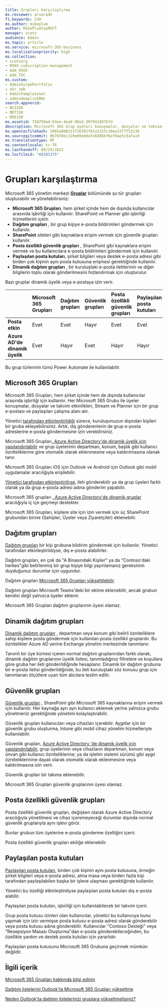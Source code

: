 ```yaml
---
title: Grupları karşılaştırma
ms.reviewer: arvaradh
f1.keywords: CSH
ms.author: mikeplum
author: MikePlumleyMSFT
manager: scotv
audience: Admin
ms.topic: article
ms.service: microsoft-365-business
ms.localizationpriority: high
ms.collection:
- scotvorg
- M365-subscription-management
- Adm_O365
- Adm_TOC
ms.custom:
- AdminSurgePortfolio
- okr_smb
- AdminTemplateSet
- admindeeplinkMAC
search.appverid:
- BCS160
- MET150
- MOE150
ms.assetid: 758759ad-63ee-4ea9-90a3-39f941897b7d
description: Microsoft 365 Grup üyeleri konuşmalar, dosyalar ve takvim etkinlikleri, Stream ve Planner için bir grup e-postası ve paylaşılan çalışma alanı alır.
ms.openlocfilehash: 1065a9d8321f16391f01a2153c18ea11f7f52136
ms.sourcegitcommit: 0b7070ec119e00e0dafe030bbfbef0ae5c9afa19
ms.translationtype: MT
ms.contentlocale: tr-TR
ms.lasthandoff: 09/29/2022
ms.locfileid: "68191375"
---
```

# <a name="compare-groups"></a>Grupları karşılaştırma

Microsoft 365 yönetim merkezi <a href="https://go.microsoft.com/fwlink/p/?linkid=2052855" target="_blank">**Gruplar**</a> bölümünde şu tür grupları oluşturabilir ve yönetebilirsiniz: 

- **Microsoft 365 Grupları**, hem şirket içinde hem de dışında kullanıcılar arasında işbirliği için kullanılır. SharePoint ve Planner gibi işbirliği hizmetlerini içerir.
- **Dağıtım grupları** , bir grup kişiye e-posta bildirimleri göndermek için kullanılır.
- **SharePoint** siteleri gibi kaynaklara erişim vermek için güvenlik grupları kullanılır.
- **Posta özellikli güvenlik grupları** , SharePoint gibi kaynaklara erişim vermek ve bu kullanıcılara e-posta bildirimleri göndermek için kullanılır.
- **Paylaşılan posta kutuları**, şirket bilgileri veya destek e-posta adresi gibi birden çok kişinin aynı posta kutusuna erişmesi gerektiğinde kullanılır.
- **Dinamik dağıtım grupları** , bir kuruluştaki e-posta iletilerinin ve diğer bilgilerin toplu olarak gönderilmesini hızlandırmak için oluşturulur.

Bazı gruplar dinamik üyelik veya e-postaya izin verir.

||Microsoft 365 Grupları|Dağıtım grupları|Güvenlik grupları|Posta özellikli güvenlik grupları|Paylaşılan posta kutuları|Dinamik dağıtım grupları|
|:----|:----|:----|:----|:----|:----|:----|
|**Posta etkin**|Evet|Evet|Hayır|Evet|Evet|Evet|
|**Azure AD'de dinamik üyelik**|Evet|Hayır|Evet|Hayır|Hayır|Hayır|

Bu grup türlerinin tümü Power Automate ile kullanılabilir.

## <a name="microsoft-365-groups"></a>Microsoft 365 Grupları

Microsoft 365 Grupları, hem şirket içinde hem de dışında kullanıcılar arasında işbirliği için kullanılır. Her Microsoft 365 Grubu ile üyeler konuşmalar, dosyalar ve takvim etkinlikleri, Stream ve Planner için bir grup e-postası ve paylaşılan çalışma alanı alır.

Yönetici [tarafından etkinleştirildiği](manage-guest-access-in-groups.md) sürece, kuruluşunuzun dışından kişileri bir gruba ekleyebilirsiniz. Artık, dış gönderenlerin de grup e-posta adreslerine e-posta göndermesine izin verebilirsiniz.

Microsoft 365 Grupları[, Azure Active Directory'de dinamik üyelik için yapılandırılabilir](/azure/active-directory/users-groups-roles/groups-change-type) ve grup üyelerinin departman, konum, başlık gibi kullanıcı özniteliklerine göre otomatik olarak eklenmesine veya kaldırılmasına olanak tanır.

Microsoft 365 Grupları iOS için Outlook ve Android için Outlook gibi mobil uygulamalar aracılığıyla erişilebilir.

[Yönetici tarafından etkinleştirilirse](../../solutions/allow-members-to-send-as-or-send-on-behalf-of-group.md), ileti gönderebilir ya da grup üyeleri farklı olarak ya da grup e-posta adresi adına gönderim yapabilir. 

Microsoft 365 grupları [, Azure Active Directory'de dinamik gruplar](/azure/active-directory/enterprise-users/groups-dynamic-rule-member-of) aracılığıyla iç içe geçmeyi destekler.

Microsoft 365 Grupları, kişilere site için izin vermek için üç SharePoint grubundan birine (Sahipler, Üyeler veya Ziyaretçiler) eklenebilir.

## <a name="distribution-groups"></a>Dağıtım grupları

[Dağıtım grupları](/exchange/recipients-in-exchange-online/manage-distribution-groups/manage-distribution-groups) bir kişi grubuna bildirim göndermek için kullanılır. Yönetici tarafından etkinleştirildiyse, dış e-posta alabilirler.

Dağıtım grupları, en çok da "A Binasındaki Kişiler" ya da "Contoso'daki herkes"gibi belirlenmiş bir grup kişiye bilgi yayınlamanız gereksinim duyduğunuz durumlar için uygundur.

Dağıtım grupları [Microsoft 365 Grupları yükseltilebilir](../manage/upgrade-distribution-lists.md).

Dağıtım grupları Microsoft Teams'deki bir ekime eklenebilir, ancak grubun kendisi değil yalnızca üyeler eklenir.

Microsoft 365 Grupları dağıtım gruplarının üyesi olamaz.

## <a name="dynamic-distribution-groups"></a>Dinamik dağıtım grupları 

[Dinamik dağıtım grupları](/exchange/recipients-in-exchange-online/manage-dynamic-distribution-groups/manage-dynamic-distribution-groups) , departman veya konum gibi belirli özniteliklere sahip kişilere posta göndermek için kullanılan posta özellikli gruplardır. Bu öznitelikler Azure AD yerine Exchange yönetim merkezinde tanımlanır.

Tanımlı bir üye kümesi içeren normal dağıtım gruplarından farklı olarak, dinamik dağıtım gruplarının üyelik listesi, tanımladığınız filtrelere ve koşullara göre gruba her ileti gönderildiğinde hesaplanır. Dinamik bir dağıtım grubuna bir e-posta iletisi gönderildiğinde, bu ileti kuruluştaki söz konusu grup için tanımlanan ölçütlere uyan tüm alıcılara teslim edilir.

## <a name="security-groups"></a>Güvenlik grupları

[Güvenlik grupları](../email/create-edit-or-delete-a-security-group.md) , SharePoint gibi Microsoft 365 kaynaklarına erişim vermek için kullanılır. Her kaynağa ayrı ayrı kullanıcı eklemek yerine yalnızca grubu yönetmeniz gerektiğinde yönetimi kolaylaştırabilir.

Güvenlik grupları kullanıcıları veya cihazları içerebilir. Aygıtlar için bir güvenlik grubu oluşturma, Intune gibi mobil cihaz yönetim hizmetleriyle kullanılabilir.

Güvenlik grupları, [Azure Active Directory 'de dinamik üyelik için yapılandırılabilir](/azure/active-directory/users-groups-roles/groups-change-type), grup üyelerinin veya cihazların departman, konum veya ünvan gibi kullanıcı özniteliklerine; ya da işletim sistemi sürümü gibi aygıt özniteliklerinine dayalı olarak otomatik olarak eklenmesine veya kaldırılmasına izin verir.

Güvenlik grupları bir takıma eklenebilir.

Microsoft 365 Grupları güvenlik gruplarının üyesi olamaz.

## <a name="mail-enabled-security-groups"></a>Posta özellikli güvenlik grupları

Posta özellikli güvenlik grupları, değişken olarak Azure Active Directory aracılığıyla yönetilmesi ve cihaz içeremeyeceği durumlar dışında normal güvenlik gruplarıyla aynı işlevi görür.

Bunlar grubun tüm üyelerine e-posta gönderme özelliğini içerir.

Posta özellikli güvenlik grupları ekiliğe eklenebilir.

## <a name="shared-mailboxes"></a>Paylaşılan posta kutuları

[Paylaşılan posta kutuları](../email/create-a-shared-mailbox.md), birden çok kişinin aynı posta kutusuna, örneğin şirket bilgileri veya e-posta adresi, alma masa veya birden fazla kişi tarafından paylaşılabilen başka bir işleve ulaşması gerektiğinde kullanılır.

Yönetici bu özelliği etkinleştirdiyse paylaşılan posta kutuları dış e-posta alabilir.

Paylaşılan posta kutuları, işbirliği için kullanılabilecek bir takvim içerir.

Grup posta kutusu izinleri olan kullanıcılar, yönetici bu kullanıcıya bunu yapmak için izin vermişse posta kutusu e-posta adresi olarak gönderebilir veya posta kutusu adına gönderebilir. Kullanıcılar "Contoso Desteği" veya "Resepsiyon Masası Oluşturma"dan e-posta gönderebileceğinden, bu özellikle yardım ve destek posta kutuları için yararlıdır.

Paylaşılan posta kutusunu Microsoft 365 Grubuna geçirmek mümkün değildir.

## <a name="related-content"></a>İlgili içerik

[Microsoft 365 Grupları hakkında bilgi edinin](https://support.microsoft.com/office/b565caa1-5c40-40ef-9915-60fdb2d97fa2)

[Dağıtım listelerini Outlook'ta Microsoft 365 Grupları yükseltme](/microsoft-365/admin/manage/upgrade-distribution-lists)

[Neden Outlook'ta dağıtım listelerinizi gruplara yükseltmelisiniz?](https://support.microsoft.com/office/7fb3d880-593b-4909-aafa-950dd50ce188)
